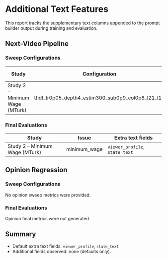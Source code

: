 # Additional Text Features


This report tracks the supplementary text columns appended to the prompt builder output during training and evaluation.

## Next-Video Pipeline

### Sweep Configurations

| Study | Configuration | Extra text fields |
| --- | --- | --- |
| Study 2 – Minimum Wage (MTurk) | tfidf_lr0p05_depth4_estim300_sub0p9_col0p8_l21_l10 | `viewer_profile`, `state_text` |

### Final Evaluations

| Study | Issue | Extra text fields |
| --- | --- | --- |
| Study 2 – Minimum Wage (MTurk) | minimum_wage | `viewer_profile`, `state_text` |

## Opinion Regression

### Sweep Configurations

No opinion sweep metrics were provided.

### Final Evaluations

Opinion final metrics were not generated.

## Summary

- Default extra text fields: `viewer_profile`, `state_text`
- Additional fields observed: none (defaults only).
